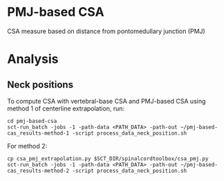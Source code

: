 # PMJ-based CSA
CSA measure based on distance from pontomedullary junction (PMJ)

# Analysis
## Neck positions
To compute CSA with vertebral-base CSA and PMJ-based CSA using method 1 of centerline extrapolation, run:
~~~
cd pmj-based-csa
sct-run_batch -jobs -1 -path-data <PATH_DATA> -path-out ~/pmj-based-cas_results-method-1 -script process_data_neck_position.sh
~~~

For method 2: 
~~~
cp csa_pmj_extrapolation.py $SCT_DIR/spinalcordtoolbox/csa_pmj.py
sct-run_batch -jobs -1 -path-data <PATH_DATA> -path-out ~/pmj-based-cas_results-method-2 -script process_data_neck_position.sh
~~~
